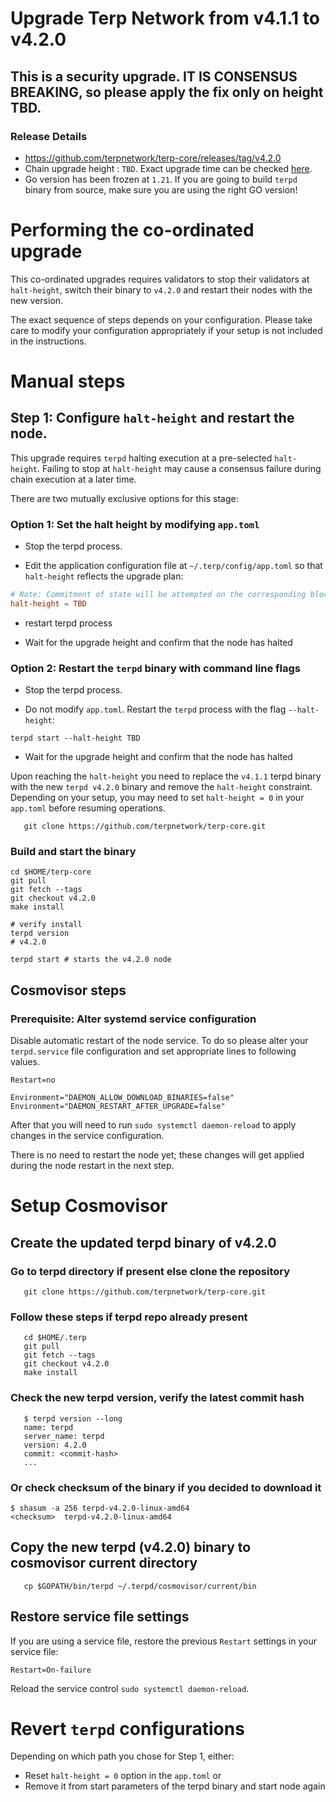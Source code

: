 # Upgrade Terp Network from v4.1.1 to v4.2.0

## This is a security upgrade. IT IS CONSENSUS BREAKING, so please apply the fix only on height TBD.

### Release Details
* https://github.com/terpnetwork/terp-core/releases/tag/v4.2.0 
* Chain upgrade height : `TBD`. Exact upgrade time can be checked [here](https://ping.pub/terp/block/TBD).
* Go version has been frozen at `1.21`. If you are going to build `terpd` binary from source, make sure you are using the right GO version!

# Performing the co-ordinated upgrade

This co-ordinated upgrades requires validators to stop their validators at `halt-height`, switch their binary to `v4.2.0` and restart their nodes with the new version.

The exact sequence of steps depends on your configuration. Please take care to modify your configuration appropriately if your setup is not included in the instructions.

# Manual steps

## Step 1: Configure `halt-height` and restart the node.

This upgrade requires `terpd` halting execution at a pre-selected `halt-height`. Failing to stop at `halt-height` may cause a consensus failure during chain execution at a later time.

There are two mutually exclusive options for this stage:

### Option 1: Set the halt height by modifying `app.toml`

* Stop the terpd process.

* Edit the application configuration file at `~/.terp/config/app.toml` so that `halt-height` reflects the upgrade plan:

```toml
# Note: Commitment of state will be attempted on the corresponding block.
halt-height = TBD
```
* restart terpd process

* Wait for the upgrade height and confirm that the node has halted

### Option 2: Restart the `terpd` binary with command line flags

* Stop the terpd process.

* Do not modify `app.toml`. Restart the `terpd` process with the flag `--halt-height`:
```shell
terpd start --halt-height TBD
```

* Wait for the upgrade height and confirm that the node has halted

Upon reaching the `halt-height` you need to replace the `v4.1.1` terpd binary with the new `terpd v4.2.0` binary and remove the `halt-height` constraint.
Depending on your setup, you may need to set `halt-height = 0` in your `app.toml` before resuming operations.
```shell
   git clone https://github.com/terpnetwork/terp-core.git
```

### Build and start the binary

```shell
cd $HOME/terp-core
git pull
git fetch --tags
git checkout v4.2.0
make install

# verify install
terpd version
# v4.2.0
```

```shell
terpd start # starts the v4.2.0 node
```

## Cosmovisor steps

### Prerequisite: Alter systemd service configuration

Disable automatic restart of the node service. To do so please alter your `terpd.service` file configuration and set appropriate lines to following values.

```
Restart=no 

Environment="DAEMON_ALLOW_DOWNLOAD_BINARIES=false"
Environment="DAEMON_RESTART_AFTER_UPGRADE=false"
```

After that you will need to run `sudo systemctl daemon-reload` to apply changes in the service configuration.

There is no need to restart the node yet; these changes will get applied during the node restart in the next step.

# Setup Cosmovisor
## Create the updated terpd binary of v4.2.0

### Go to terpd directory if present else clone the repository

```shell
   git clone https://github.com/terpnetwork/terp-core.git
```

### Follow these steps if terpd repo already present

```shell
   cd $HOME/.terp
   git pull
   git fetch --tags
   git checkout v4.2.0
   make install
```

### Check the new terpd version, verify the latest commit hash
```shell
   $ terpd version --long
   name: terpd
   server_name: terpd
   version: 4.2.0
   commit: <commit-hash>
   ...
```

### Or check checksum of the binary if you decided to download it

```shell
$ shasum -a 256 terpd-v4.2.0-linux-amd64
<checksum>  terpd-v4.2.0-linux-amd64
```

## Copy the new terpd (v4.2.0) binary to cosmovisor current directory
```shell
   cp $GOPATH/bin/terpd ~/.terpd/cosmovisor/current/bin
```

## Restore service file settings

If you are using a service file, restore the previous `Restart` settings in your service file: 
```
Restart=On-failure 
```
Reload the service control `sudo systemctl daemon-reload`.

# Revert `terpd` configurations

Depending on which path you chose for Step 1, either:

* Reset `halt-height = 0` option in the `app.toml` or
* Remove it from start parameters of the terpd binary and start node again